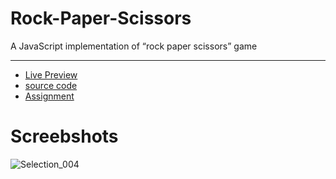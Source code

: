 # Rock-Paper-Scissors

A JavaScript implementation of “rock paper scissors” game

---

- [Live Preview](https://4015-dev.github.io/Rock-Paper-Scissors/)
- [source code](https://4015-dev.github.io/Rock-Paper-Scissors/)
- [Assignment](https://www.theodinproject.com/lessons/foundations-rock-paper-scissors)

# Screebshots

![Selection_004](https://user-images.githubusercontent.com/91027619/182940444-f0ca3f7d-f5e1-4157-831b-29b4fdd57179.png)
